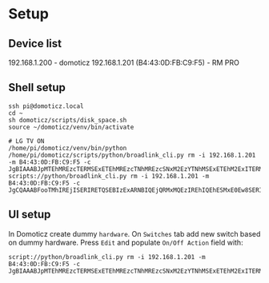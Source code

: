 # Setup

## Device list

192.168.1.200 - domoticz
192.168.1.201 (B4:43:0D:FB:C9:F5) - RM PRO


## Shell setup

	ssh pi@domoticz.local
	cd ~
	sh domoticz/scripts/disk_space.sh
	source ~/domoticz/venv/bin/activate
	
	# LG TV ON
	/home/pi/domoticz/venv/bin/python /home/pi/domoticz/scripts/python/broadlink_cli.py rm -i 192.168.1.201 -m B4:43:0D:FB:C9:F5 -c JgBIAAABJpMTEhMREzcTERMSExETEhMREzcTNhMREzcSNxM2EzYTNhMSExETEhM2ExITERMSExITNhM2EzYTEhM2EzYTNhM2EwANBQ==
	scripts://python/broadlink_cli.py rm -i 192.168.1.201 -m B4:43:0D:FB:C9:F5 -c JgCQAAABFooTMhIREjISERIRETQSEBIzExARNBIQEjQRMxMQEzIREhIQEhESMxE0Ew8SERIzERISMhMzERESERMyETQSEBIzEgADgQABFYsSNBASEjMRERIRETQSEREzExEQNBMQETQRNBEREjQQEhIRERETMhE0EhERERI0EBISMxE0EhERERMyETQSEREzEwANBQAAAAAAAAAA

## UI setup

In Domoticz create dummy `hardware`. On `Switches` tab add new switch based on dummy hardware. Press `Edit` and populate `On/Off Action` field with:

	script://python/broadlink_cli.py rm -i 192.168.1.201 -m B4:43:0D:FB:C9:F5 -c JgBIAAABJpMTEhMREzcTERMSExETEhMREzcTNhMREzcSNxM2EzYTNhMSExETEhM2ExITERMSExITNhM2EzYTEhM2EzYTNhM2EwANBQ==
	
